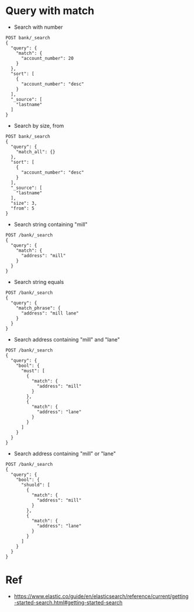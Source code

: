 # Query with match

* Search with number
```
POST bank/_search
{
  "query": {
    "match": {
      "account_number": 20
    }
  },
  "sort": [
    {
      "account_number": "desc"
    }
  ],
  "_source": [
    "lastname"
  ]
}
```

* Search by size, from
```
POST bank/_search
{
  "query": {
    "match_all": {}
  },
  "sort": [
    {
      "account_number": "desc"
    }
  ],
  "_source": [
    "lastname"
  ],
  "size": 3,
  "from": 5
}
```

* Search string containing  "mill"
```
POST /bank/_search
{
  "query": {
    "match": {
      "address": "mill"
    }
  }
}
```

* Search string equals
```
POST /bank/_search
{
  "query": {
    "match_phrase": {
      "address": "mill lane"
    }
  }
}
```

* Search address containing "mill" and "lane"
```
POST /bank/_search
{
  "query": {
    "bool": {
      "must": [
        {
          "match": {
            "address": "mill"
          }
        },
        {
          "match": {
            "address": "lane"
          }
        }
      ]
    }
  }
}
```

* Search address containing "mill" or "lane"
```
POST /bank/_search
{
  "query": {
    "bool": {
      "shuold": [
        {
          "match": {
            "address": "mill"
          }
        },
        {
          "match": {
            "address": "lane"
          }
        }
      ]
    }
  }
}
```

# Ref
* https://www.elastic.co/guide/en/elasticsearch/reference/current/getting-started-search.html#getting-started-search